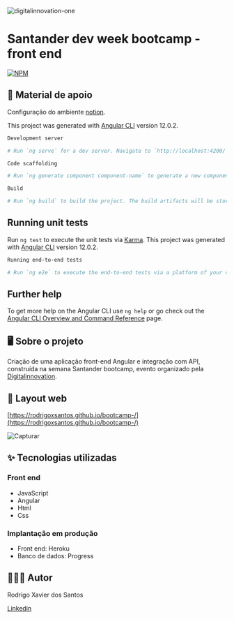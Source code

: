 ![digitalinnovation-one](https://user-images.githubusercontent.com/85380530/124314317-95a9e600-db48-11eb-9517-2d33226d98e5.PNG)

# Santander dev week bootcamp - front end

[![NPM](https://img.shields.io/npm/l/react)](https://github.com/rodrigoxsantos/bootcamp/blob/main/LICENSE) 

## 📝 Material de apoio 

Configuração do ambiente [notion](https://www.notion.so/Material-de-Apoio-Bootcamp-Santander-4b731275cc9b499d90fe5f8b6a75e3bd).

This project was generated with [Angular CLI](https://github.com/angular/angular-cli) version 12.0.2.
```bash
Development server

# Run `ng serve` for a dev server. Navigate to `http://localhost:4200/`. The app will automatically reload if you change any of the source files.

Code scaffolding

# Run `ng generate component component-name` to generate a new component. You can also use `ng generate directive|pipe|service|class|guard|interface|enum|module`.

Build

# Run `ng build` to build the project. The build artifacts will be stored in the `dist/` directory.
```
## Running unit tests

Run `ng test` to execute the unit tests via [Karma](https://karma-runner.github.io).
This project was generated with [Angular CLI](https://github.com/angular/angular-cli) version 12.0.2.
```bash
Running end-to-end tests

# Run `ng e2e` to execute the end-to-end tests via a platform of your choice. To use this command, you need to first add a package that implements end-to-end testing capabilities.
```
## Further help

To get more help on the Angular CLI use `ng help` or go check out the [Angular CLI Overview and Command Reference](https://angular.io/cli) page.

## 🖥️ Sobre o projeto 
 Criação de uma aplicação front-end Angular e integração com API, construída na semana Santander bootcamp, evento organizado pela  [Digitalinnovation](https://digitalinnovation.one/).

 
 
## 🔖 Layout web
[https://rodrigoxsantos.github.io/bootcamp-/](https://rodrigoxsantos.github.io/bootcamp-/)

![Capturar](https://user-images.githubusercontent.com/85380530/124323670-18866d00-db58-11eb-9a3d-5926ae7c3bb2.PNG)

## ✨ Tecnologias utilizadas

### Front end
- JavaScript 
- Angular
- Html
- Css

### Implantação em produção
- Front end: Heroku
- Banco de dados: Progress

## 👨🏽‍💻 Autor

Rodrigo Xavier dos Santos

[Linkedin](https://www.linkedin.com/in/rodrigoxsantos/) 
